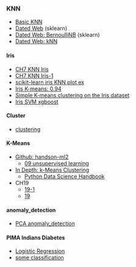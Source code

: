 ### KNN
* [Basic KNN](https://github.com/jumbokh/nknu-class/blob/main/ML/notebooks/Basic_KNN.ipynb)
* [Dated Web](https://github.com/jumbokh/nknu-class/blob/main/ML/notebooks/ch11_1_knn.ipynb) (sklearn)
* [Dated Web: BernoulliNB](https://github.com/jumbokh/nknu-class/blob/main/ML/notebooks/ch11_1_KNN_NB.ipynb) (sklearn)
* [Dated Web: kNN](https://colab.research.google.com/github/jumbokh/nknu-class/blob/main/ML/notebooks/knn_DatingWeb.ipynb)
#### Iris
* [CH7 KNN Iris](https://github.com/jumbokh/nknu-class/blob/main/ML/notebooks/Ch7-KNN-iris.ipynb)
* [CH7 KNN Iris-1](https://github.com/jumbokh/nknu-class/blob/main/ML/notebooks/Ch7_KNN_iris.ipynb)
* [scikit-learn iris KNN plot ex](https://github.com/jumbokh/nknu-class/blob/main/ML/notebooks/iris-KNN-plot_classification.ipynb)
* [Iris K-means: 0.94](https://colab.research.google.com/github/jumbokh/nknu-class/blob/main/ML/notebooks/iris_kmeans.ipynb)
* [Simple K-means clustering on the Iris dataset](https://github.com/jumbokh/nknu-class/blob/main/ML/notebooks/simple-k-means-clustering-on-the-iris-dataset.ipynb)
* [Iris SVM xgboost](https://github.com/jumbokh/nknu-class/blob/main/ML/notebooks/visualizing-knn-svm-and-xgboost-on-iris-dataset.ipynb)
#### Cluster
* [clustering](https://github.com/jumbokh/nknu-class/blob/main/ML/notebooks/05_clustering.ipynb)
#### K-Means
* [Github: handson-ml2](https://github.com/ageron/handson-ml2)
    * [09 unsupervised learning](https://colab.research.google.com/github/ageron/handson-ml2/blob/master/09_unsupervised_learning.ipynb)
* [In Depth: k-Means Clustering](https://github.com/jumbokh/nknu-class/blob/main/ML/notebooks/05.11-K-Means.ipynb)
    * [Python Data Science Handbook](https://github.com/jakevdp/PythonDataScienceHandbook)
* CH19
    * [19-1](https://github.com/jumbokh/nknu-class/blob/main/ML/notebooks/ch19_1.ipynb)
    * [19](https://github.com/jumbokh/nknu-class/blob/main/ML/notebooks/ch19.ipynb)
#### anomaly_detection
* [PCA anomaly_detection](https://github.com/jumbokh/nknu-class/blob/main/ML/notebooks/PCA-04_anomaly_detection.ipynb)
#### PIMA Indians Diabetes
* [Logistic Regression](https://github.com/jumbokh/nknu-class/blob/main/ML/notebooks/pima-indian/pima-indians-diabetes-beginner.ipynb)
* [some classification](https://github.com/jumbokh/nknu-class/blob/main/ML/notebooks/pima-indian/pima-indian-diabetes-binary-classification.ipynb)
